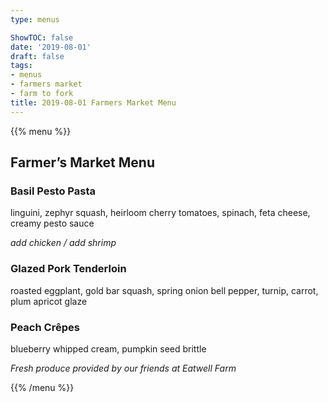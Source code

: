 ```yaml
---
type: menus

ShowTOC: false
date: '2019-08-01'
draft: false
tags:
- menus
- farmers market
- farm to fork
title: 2019-08-01 Farmers Market Menu
---
```


{{% menu %}}

## Farmer’s Market Menu

### Basil Pesto Pasta

linguini, zephyr squash, heirloom cherry tomatoes,
spinach, feta cheese, creamy pesto sauce

*add chicken / add shrimp*

### Glazed Pork Tenderloin

roasted eggplant, gold bar squash, spring onion
bell pepper, turnip, carrot, plum apricot glaze

### Peach Crêpes

blueberry whipped cream, pumpkin seed brittle


*Fresh produce provided by our friends at Eatwell Farm*

{{% /menu %}}
